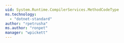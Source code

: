 ```yaml
---
uid: System.Runtime.CompilerServices.MethodCodeType
ms.technology: 
  - "dotnet-standard"
author: "rpetrusha"
ms.author: "ronpet"
manager: "wpickett"
---
```


